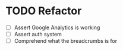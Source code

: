 # TODO Refactor

- [ ] Assert Google Analytics is working
- [ ] Assert auth system
- [ ] Comprehend what the breadcrumbs is for
